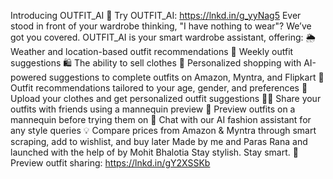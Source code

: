 Introducing OUTFIT_AI
🔗 Try OUTFIT_AI: https://lnkd.in/g_yyNag5
Ever stood in front of your wardrobe thinking, "I have nothing to wear"?
We’ve got you covered.
OUTFIT_AI is your smart wardrobe assistant, offering:
🌦️ Weather and location-based outfit recommendations
📅 Weekly outfit suggestions
🛍️ The ability to sell clothes
🤖 Personalized shopping with AI-powered suggestions to complete outfits on Amazon, Myntra, and Flipkart
🎯 Outfit recommendations tailored to your age, gender, and preferences
🧺 Upload your clothes and get personalized outfit suggestions
🧍‍♂️ Share your outfits with friends using a mannequin preview
👕 Preview outfits on a mannequin before trying them on
💬 Chat with our AI fashion assistant for any style queries
💡 Compare prices from Amazon & Myntra through smart scraping, add to wishlist, and buy later
Made by me and Paras Rana and launched with the help of by Mohit Bhalotia
Stay stylish. Stay smart.
🔗 Preview outfit sharing: https://lnkd.in/gY2XSSKb

